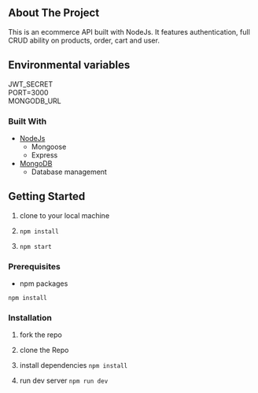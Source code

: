 ## About The Project
This is an ecommerce API  built with NodeJs. It features authentication, full CRUD ability on products, order, cart and user.


## Environmental variables
JWT_SECRET<br />
PORT=3000<br />
MONGODB_URL<br />


### Built With
* [NodeJs](http://nodejs.org)
  * Mongoose
  * Express
* [MongoDB](https://mongodb.com)
  * Database management

<!-- GETTING STARTED -->
## Getting Started


1. clone to your local machine

2. ```npm install```

3. ```npm start```

### Prerequisites
* npm packages

```npm install```

### Installation

1. fork the repo

2. clone the Repo

3. install dependencies 
```npm install```

4. run dev server
```npm run dev```
